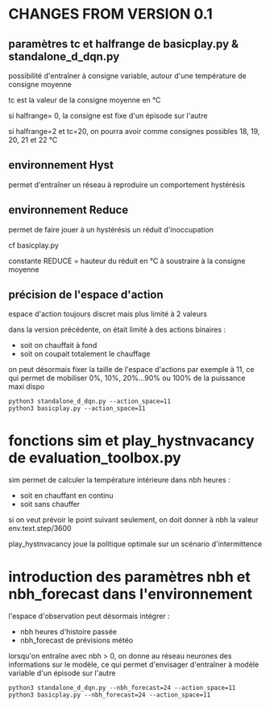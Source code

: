 # CHANGES FROM VERSION 0.1

## paramètres tc et halfrange de basicplay.py & standalone_d_dqn.py

possibilité d'entraîner à consigne variable, autour d'une température de consigne moyenne

tc est la valeur de la consigne moyenne en °C

si halfrange= 0, la consigne est fixe d'un épisode sur l'autre

si halfrange=2 et tc=20, on pourra avoir comme consignes possibles 18, 19, 20, 21 et 22 °C

## environnement Hyst

permet d'entraîner un réseau à reproduire un comportement hystérésis

## environnement Reduce

permet de faire jouer à un hystérésis un réduit d'inoccupation

cf basicplay.py

constante REDUCE = hauteur du réduit en °C à soustraire à la consigne moyenne

## précision de l'espace d'action

espace d'action toujours discret mais plus limité à 2 valeurs

dans la version précédente, on était limité à des actions binaires :
- soit on chauffait à fond
- soit on coupait totalement le chauffage

on peut désormais fixer la taille de l'espace d'actions par exemple à 11,
ce qui permet de mobiliser 0%, 10%, 20%...90% ou 100% de la puissance maxi dispo

```
python3 standalone_d_dqn.py --action_space=11
python3 basicplay.py --action_space=11
```

# fonctions sim et play_hystnvacancy de evaluation_toolbox.py

sim permet de calculer la température intérieure dans nbh heures :
- soit en chauffant en continu
- soit sans chauffer

si on veut prévoir le point suivant seulement,
on doit donner à nbh la valeur env.text.step/3600

play_hystnvacancy joue la politique optimale sur un scénario d'intermittence


# introduction des paramètres nbh et nbh_forecast dans l'environnement

l'espace d'observation peut désormais intégrer :
- nbh heures d'histoire passée
- nbh_forecast de prévisions météo

lorsqu'on entraîne avec nbh > 0, on donne au réseau neurones des informations sur le modèle,
ce qui permet d'envisager d'entraîner à modèle variable d'un épisode sur l'autre

```
python3 standalone_d_dqn.py --nbh_forecast=24 --action_space=11
python3 basicplay.py --nbh_forecast=24 --action_space=11
```
